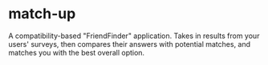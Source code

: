# match-up
A compatibility-based "FriendFinder" application. Takes in results from your users' surveys, then compares their answers with potential matches, and matches you with the best overall option. 
